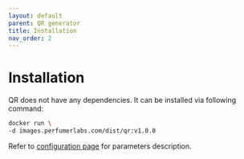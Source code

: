```yaml
---
layout: default
parent: QR generator
title: Installation
nav_order: 2
---
```


Installation
============

QR does not have any dependencies.
It can be installed via following command:

```bash
docker run \
-d images.perfumerlabs.com/dist/qr:v1.0.0
```

Refer to [configuration page](/images/qr/config) for parameters description.
